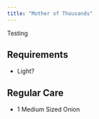 ```yaml
---
title: "Mother of Thousands"
---
```


Testing  

## Requirements

* Light?

## Regular Care


* 1 Medium Sized Onion